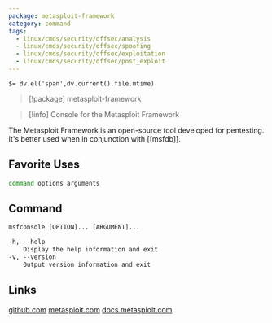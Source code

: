```yaml
---
package: metasploit-framework
category: command
tags:
  - linux/cmds/security/offsec/analysis
  - linux/cmds/security/offsec/spoofing
  - linux/cmds/security/offsec/exploitation
  - linux/cmds/security/offsec/post_exploit
---
```


`$= dv.el('span',dv.current().file.mtime)`
> [!package] metasploit-framework

> [!info] Console for the Metasploit Framework

The Metasploit Framework is an open-source tool developed for pentesting. It's better used when in conjunction with [[msfdb]].

## Favorite Uses
```sh
command options arguments
```

## Command
```txt
msfconsole [OPTION]... [ARGUMENT]...

-h, --help
	Display the help information and exit 
-v, --version
	Output version information and exit
```

## Links
[github.com](https://github.com/rapid7/metasploit-framework)
[metasploit.com](https://www.metasploit.com/)
[docs.metasploit.com](https://docs.metasploit.com/)